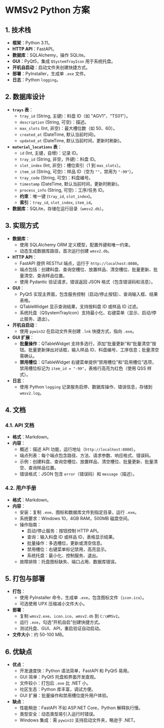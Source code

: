 # WMSv2 Python 方案

## 1. 技术栈
- **框架**：Python 3.11。
- **HTTP API**：FastAPI。
- **数据库**：SQLAlchemy，操作 SQLite。
- **GUI**：PyQt5，集成 `QSystemTrayIcon` 用于系统托盘。
- **开机自启动**：启动文件夹创建快捷方式。
- **部署**：PyInstaller，生成单 `.exe` 文件。
- **日志**：Python `logging`。

## 2. 数据库设计
- **`trays` 表**：
  - `tray_id` (String, 主键)：料盘 ID（如 "AGV1"、"TS01"）。
  - `description` (String, 可空)：描述。
  - `max_slots` (Int, 非空)：最大槽位数（如 50、60）。
  - `created_at` (DateTime, 默认当前时间)。
  - `updated_at` (DateTime, 默认当前时间，更新时刷新)。
- **`material_locations` 表**：
  - `id` (Int, 主键，自增)：记录 ID。
  - `tray_id` (String, 非空，外键)：料盘 ID。
  - `slot_index` (Int, 非空)：槽位索引（1 到 `max_slots`）。
  - `item_id` (String, 可空)：样品 ID（空为 `""`，禁用为 `"-99"`）。
  - `tray_code` (String, 可空)：料盘编号。
  - `timestamp` (DateTime, 默认当前时间，更新时刷新)。
  - `process_info` (String, 可空)：工序/任务 ID。
  - **约束**：唯一键 (`tray_id`, `slot_index`)。
  - **索引**：`tray_id`, `slot_index`, `item_id`。
- **数据库**：SQLite，存储在运行目录（`wmsv2.db`）。

## 3. 实现方式
- **数据库**：
  - 使用 SQLAlchemy ORM 定义模型，配置外键和唯一约束。
  - 动态生成数据库路径，首次运行创建 `wmsv2.db`。
- **HTTP API**：
  - FastAPI 提供 RESTful 端点，运行于 `http://localhost:8080`。
  - 端点包括：创建料盘、查询空槽位、放置样品、清空槽位、批量更新、批量清空、查询样品位置。
  - 使用 Pydantic 验证请求，错误返回 JSON 格式（包含错误码和消息）。
- **GUI**：
  - PyQt5 实现主界面，包含服务控制（启动/停止按钮）、查询输入框、结果表格。
  - QTableWidget 显示查询结果，支持按料盘 ID 或样品 ID 过滤。
  - 系统托盘（QSystemTrayIcon）支持最小化、右键菜单（显示、启动/停止服务、退出）。
- **开机自启动**：
  - 使用 `pywin32` 在启动文件夹创建 `.lnk` 快捷方式，指向 `.exe`。
- **GUI 扩展**：
  - **批量操作**：QTableWidget 支持多选行，添加“批量更新”和“批量清空”按钮。批量更新弹出对话框，输入样品 ID、料盘编号、工序信息；批量清空需确认。
  - **禁用槽位**：QTableWidget 右键菜单提供“禁用槽位”和“启用槽位”选项，禁用槽位标记为 `item_id = "-99"`，表格行高亮为红色（使用 QSS 样式）。
- **日志**：
  - 使用 Python `logging` 记录服务启停、数据库操作、错误信息，存储到 `wmsv2.log`。

## 4. 文档

### 4.1. API 文档
- **格式**：Markdown。
- **内容**：
  - 概述：描述 API 功能，运行地址（`http://localhost:8080`）。
  - 端点列表：每个端点包含路径、方法、请求参数、响应格式、错误码。
  - 示例：创建料盘、查询空槽位、放置样品、清空槽位、批量更新、批量清空、查询样品位置。
  - 错误格式：JSON 包含 `error`（错误码）和 `message`（描述）。

### 4.2. 用户手册
- **格式**：Markdown。
- **内容**：
  - 安装：复制 `.exe`、图标和数据库文件到指定目录，运行 `.exe`。
  - 系统要求：Windows 10，4GB RAM，500MB 磁盘空间。
  - 操作指南：
    - 启动/停止服务：按钮控制 HTTP API。
    - 查询：输入料盘 ID 或样品 ID，表格显示结果。
    - 批量操作：多选槽位，更新或清空信息。
    - 禁用槽位：右键菜单标记禁用，高亮显示。
    - 系统托盘：最小化、控制服务、退出。
  - 故障排除：托盘图标缺失、端口占用、数据库错误。

## 5. 打包与部署
- **打包**：
  - 使用 PyInstaller 命令，生成单 `.exe`，包含图标文件（`icon.ico`）。
  - 可选使用 UPX 压缩减小文件大小。
- **部署**：
  - 复制 `wmsv2.exe`、`icon.ico`、`wmsv2.db` 到 `C:\WMSv2`。
  - 运行 `.exe`，勾选“开机自启”创建快捷方式。
  - 测试托盘、GUI、API，重启验证自动启动。
- **文件大小**：约 50-100 MB。

## 6. 优缺点
- **优点**：
  - 开发速度快：Python 语法简单，FastAPI 和 PyQt5 易用。
  - GUI 简单：PyQt5 托盘和界面开发直观。
  - 文件较小：打包后 `.exe` 比 .NET 小。
  - 社区生态：Python 库丰富，调试方便。
  - GUI 扩展：批量操作和禁用槽位提升用户体验。
- **缺点**：
  - 性能稍逊：FastAPI 不如 ASP.NET Core，Python 解释执行慢。
  - 类型安全：动态类型易引入运行时错误。
  - Windows 集成：需 `pywin32` 支持启动文件夹，略逊于 .NET。